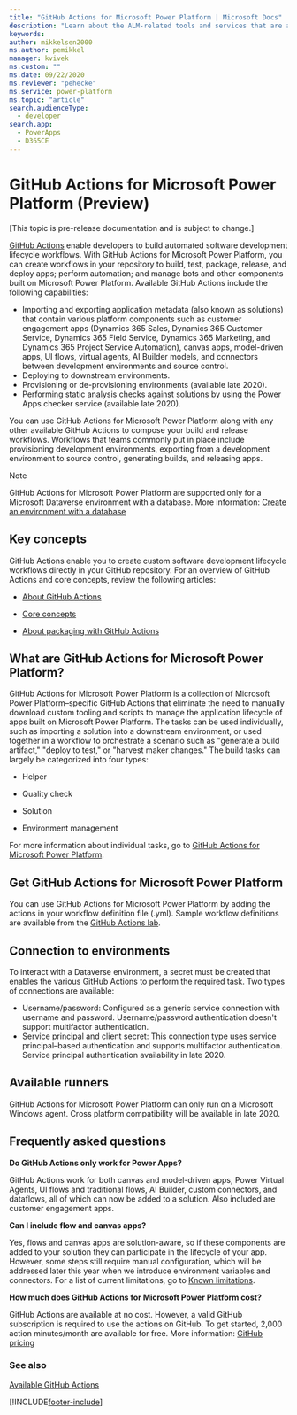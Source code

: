 ```yaml
---
title: "GitHub Actions for Microsoft Power Platform | Microsoft Docs"
description: "Learn about the ALM-related tools and services that are available to developers when using GitHub and Microsoft Power Platform."
keywords: 
author: mikkelsen2000
ms.author: pemikkel
manager: kvivek
ms.custom: ""
ms.date: 09/22/2020
ms.reviewer: "pehecke"
ms.service: power-platform
ms.topic: "article"
search.audienceType: 
  - developer
search.app: 
  - PowerApps
  - D365CE
---
```


# GitHub Actions for Microsoft Power Platform (Preview)

[This topic is pre-release documentation and is subject to change.]

[GitHub Actions](https://help.github.com/articles/about-github-actions) enable developers to build automated software development lifecycle workflows. With GitHub Actions for Microsoft Power Platform, you can create workflows in your repository to build, test, package, release, and deploy apps; perform automation; and manage bots and other components built on Microsoft Power Platform. Available GitHub Actions include the following capabilities:

- Importing and exporting application metadata (also known as
solutions) that contain various platform components such as customer engagement apps (Dynamics 365 Sales, Dynamics 365 Customer Service, Dynamics 365 Field Service, Dynamics 365 Marketing, and Dynamics 365 Project Service Automation), canvas apps, model-driven apps, UI flows, virtual agents, AI Builder models, and connectors between development environments and source control.
- Deploying to downstream environments.
- Provisioning or de-provisioning environments (available late 2020).
- Performing static analysis checks against solutions by using the Power Apps checker service (available late 2020).

You can use GitHub Actions for Microsoft Power Platform along with any other available GitHub Actions to compose your build and release workflows. Workflows that teams commonly put in place include provisioning development environments, exporting from a development environment to source control, generating builds, and releasing apps.

> [!NOTE]
> GitHub Actions for Microsoft Power Platform are supported only for a Microsoft Dataverse environment with a database. More information: [Create an environment with a database](/power-platform/admin/create-environment#create-an-environment-with-a-database)

## Key concepts

GitHub Actions enable you to create custom software development lifecycle workflows directly in your GitHub repository. For an overview of GitHub Actions and core concepts, review the following articles:

- [About GitHub Actions](https://help.github.com/actions/getting-started-with-github-actions/about-github-actions)

- [Core concepts](https://help.github.com/actions/getting-started-with-github-actions/core-concepts-for-github-actions)

- [About packaging with GitHub Actions](https://help.github.com/en/actions/publishing-packages-with-github-actions/about-packaging-with-github-actions)

## What are GitHub Actions for Microsoft Power Platform?

GitHub Actions for Microsoft Power Platform is a collection of Microsoft Power Platform&ndash;specific GitHub Actions that eliminate the need to manually download custom tooling and
scripts to manage the application lifecycle of apps built on Microsoft Power Platform. The tasks can be used
individually, such as importing a solution into a
downstream environment, or used together in a workflow to orchestrate a
scenario such as "generate a build artifact," "deploy to test," or "harvest maker changes." The build tasks can largely be categorized into four types:

- Helper

- Quality check

- Solution

- Environment management

For more information about individual tasks, go to [GitHub Actions for Microsoft Power Platform](devops-github-available-actions.md).

## Get GitHub Actions for Microsoft Power Platform

You can use GitHub Actions for Microsoft Power Platform by adding the actions in your workflow definition file (.yml). Sample workflow definitions are available 
from the [GitHub Actions lab](https://github.com/microsoft/powerplatform-actions-lab).

## Connection to environments

To interact with a Dataverse environment, a secret must be created that enables the various GitHub Actions to perform the required task. Two types of connections are available:

- Username/password: Configured as a generic service connection with username and password. Username/password authentication doesn't support multifactor authentication.
- Service principal and client secret: This connection type uses service principal&ndash;based authentication and supports multifactor authentication. Service principal authentication availability in late 2020.

## Available runners

GitHub Actions for Microsoft Power Platform can only run on a Microsoft Windows agent. Cross platform compatibility will be available in late 2020.

## Frequently asked questions

**Do GitHub Actions only work for Power Apps?**  

GitHub Actions work for both canvas and model-driven apps, Power Virtual Agents, UI flows and traditional flows, AI Builder, custom connectors, and dataflows, all of which can now be added to a solution. Also included are customer engagement apps.

**Can I include flow and canvas apps?**

Yes, flows and canvas apps are solution-aware, so if these components are added to your solution they can participate in the lifecycle of your app. However, some steps still require manual configuration, which will be addressed later this year when we introduce environment variables and connectors. For a list of current limitations, go to [Known limitations](/powerapps/maker/common-data-service/use-solution-explorer#known-limitations).

**How much does GitHub Actions for Microsoft Power Platform cost?**

GitHub Actions are available at no cost. However, a valid GitHub subscription is required to use the actions on GitHub. To get started, 2,000 action minutes/month are available for free. More information: [GitHub pricing](https://github.com/pricing/)

### See also

[Available GitHub Actions](devops-github-available-actions.md)


[!INCLUDE[footer-include](../includes/footer-banner.md)]